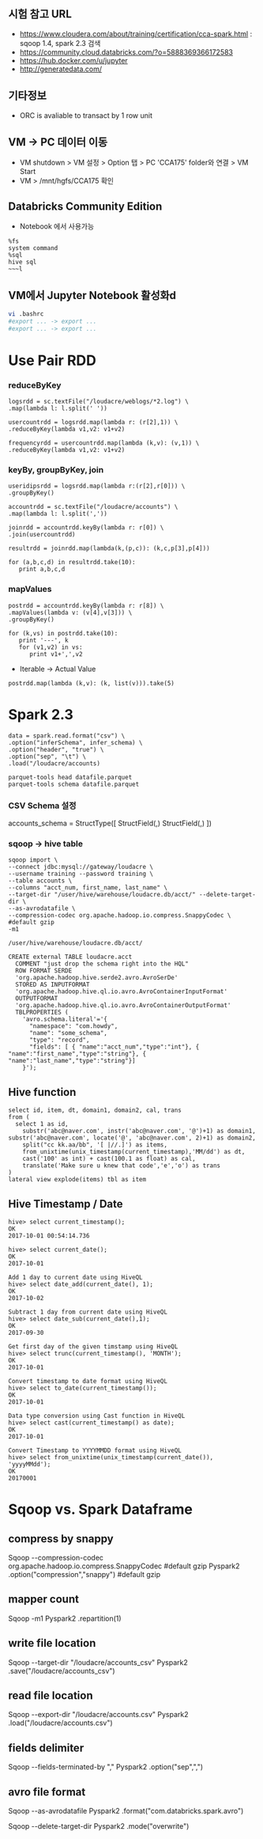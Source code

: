 ## 시험 참고 URL
* https://www.cloudera.com/about/training/certification/cca-spark.html  : sqoop 1.4, spark 2.3 검색
* https://community.cloud.databricks.com/?o=5888369366172583
* https://hub.docker.com/u/jupyter
* http://generatedata.com/

## 기타정보
* ORC is avaliable to transact by 1 row unit

## VM -> PC 데이터 이동
* VM shutdown > VM 설정 > Option 탭 > PC 'CCA175' folder와 연결 > VM Start
* VM > /mnt/hgfs/CCA175 확인

## Databricks Community Edition
* Notebook 에서 사용가능
```
%fs
system command
%sql
hive sql
~~~l
```

## VM에서 Jupyter Notebook 활성화d
```bash
vi .bashrc
#export ... -> export ... 
#export ... -> export ... 
```

# Use Pair RDD
### reduceByKey
```
logsrdd = sc.textFile("/loudacre/weblogs/*2.log") \
.map(lambda l: l.split(' '))

usercountrdd = logsrdd.map(lambda r: (r[2],1)) \
.reduceByKey(lambda v1,v2: v1+v2) 

frequencyrdd = usercountrdd.map(lambda (k,v): (v,1)) \
.reduceByKey(lambda v1,v2: v1+v2)
```
### keyBy, groupByKey, join
```
useridipsrdd = logsrdd.map(lambda r:(r[2],r[0])) \
.groupByKey()

accountrdd = sc.textFile("/loudacre/accounts") \
.map(lambda l: l.split(','))

joinrdd = accountrdd.keyBy(lambda r: r[0]) \
.join(usercountrdd)

resultrdd = joinrdd.map(lambda(k,(p,c)): (k,c,p[3],p[4]))

for (a,b,c,d) in resultrdd.take(10):
   print a,b,c,d
```
### mapValues
```
postrdd = accountrdd.keyBy(lambda r: r[8]) \
.mapValues(lambda v: (v[4],v[3])) \
.groupByKey()

for (k,vs) in postrdd.take(10):
   print '---', k
   for (v1,v2) in vs:
      print v1+',',v2
```  
* Iterable -> Actual Value
```
postrdd.map(lambda (k,v): (k, list(v))).take(5)  
```

# Spark 2.3
```
data = spark.read.format("csv") \
.option("inferSchema", infer_schema) \
.option("header", "true") \
.option("sep", "\t") \
.load("/loudacre/accounts)
```
```
parquet-tools head datafile.parquet
parquet-tools schema datafile.parquet
```
### CSV Schema 설정
accounts_schema = StructType([
  StructField(,)
  StructField(,)
])

### sqoop -> hive table 
```
sqoop import \
--connect jdbc:mysql://gateway/loudacre \
--username training --password training \
--table accounts \
--columns "acct_num, first_name, last_name" \
--target-dir "/user/hive/warehouse/loudacre.db/acct/" --delete-target-dir \
--as-avrodatafile \
--compression-codec org.apache.hadoop.io.compress.SnappyCodec \ #default gzip
-m1

/user/hive/warehouse/loudacre.db/acct/

CREATE external TABLE loudacre.acct
  COMMENT "just drop the schema right into the HQL"
  ROW FORMAT SERDE
  'org.apache.hadoop.hive.serde2.avro.AvroSerDe'
  STORED AS INPUTFORMAT
  'org.apache.hadoop.hive.ql.io.avro.AvroContainerInputFormat'
  OUTPUTFORMAT
  'org.apache.hadoop.hive.ql.io.avro.AvroContainerOutputFormat'
  TBLPROPERTIES (
    'avro.schema.literal'='{
      "namespace": "com.howdy",
      "name": "some_schema",
      "type": "record",
      "fields": [ { "name":"acct_num","type":"int"}, { "name":"first_name","type":"string"}, { "name":"last_name","type":"string"}]
    }');
```
## Hive function
```
select id, item, dt, domain1, domain2, cal, trans
from (
  select 1 as id, 
    substr('abc@naver.com', instr('abc@naver.com', '@')+1) as domain1, substr('abc@naver.com', locate('@', 'abc@naver.com', 2)+1) as domain2,
    split("cc kk.aa/bb", '[ |//.]') as items, 
    from_unixtime(unix_timestamp(current_timestamp),'MM/dd') as dt,
    cast('100' as int) + cast(100.1 as float) as cal,
    translate('Make sure u knew that code','e','o') as trans
)
lateral view explode(items) tbl as item
```
## Hive Timestamp / Date
```
hive> select current_timestamp();
OK
2017-10-01 00:54:14.736

hive> select current_date();
OK
2017-10-01

Add 1 day to current date using HiveQL
hive> select date_add(current_date(), 1);
OK
2017-10-02

Subtract 1 day from current date using HiveQL
hive> select date_sub(current_date(),1);
OK
2017-09-30

Get first day of the given timstamp using HiveQL
hive> select trunc(current_timestamp(), 'MONTH');
OK
2017-10-01

Convert timestamp to date format using HiveQL
hive> select to_date(current_timestamp());
OK
2017-10-01

Data type conversion using Cast function in HiveQL
hive> select cast(current_timestamp() as date);
OK
2017-10-01

Convert Timestamp to YYYYMMDD format using HiveQL
hive> select from_unixtime(unix_timestamp(current_date()), 'yyyyMMdd');
OK
20170001
```
# Sqoop vs. Spark Dataframe
## compress by snappy
Sqoop
--compression-codec org.apache.hadoop.io.compress.SnappyCodec #default gzip
Pyspark2
.option("compression","snappy") #default gzip

## mapper count
Sqoop
-m1
Pyspark2
.repartition(1)

## write file location
Sqoop
--target-dir "/loudacre/accounts_csv"
Pyspark2
.save("/loudacre/accounts_csv")

## read file location
Sqoop
--export-dir "/loudacre/accounts.csv"
Pyspark2
.load("/loudacre/accounts.csv")

## fields delimiter
Sqoop
--fields-terminated-by ","
Pyspark2
.option("sep",",")

## avro file format
Sqoop
--as-avrodatafile
Pyspark2
.format("com.databricks.spark.avro")

Sqoop
--delete-target-dir
Pyspark2
.mode("overwrite")
